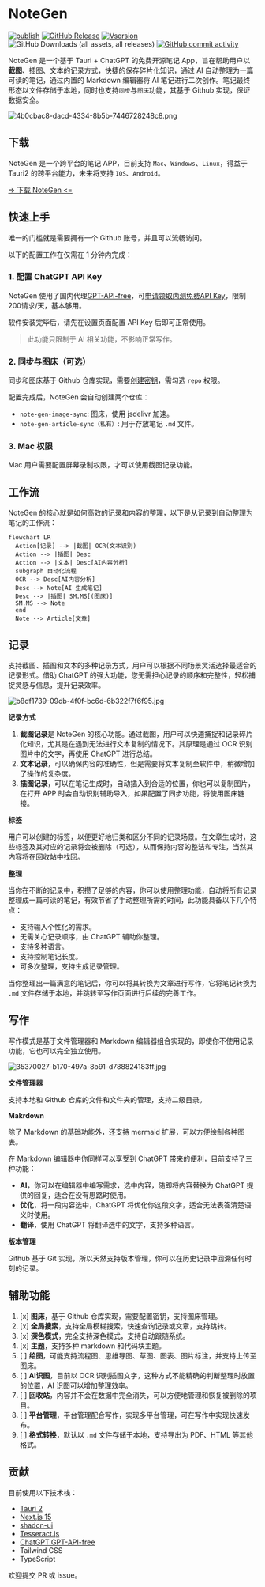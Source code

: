 # NoteGen

[![publish](https://github.com/codexu/note-gen/actions/workflows/release.yml/badge.svg?branch=release)](https://github.com/codexu/note-gen/actions/workflows/release.yml)
[![GitHub Release](https://img.shields.io/github/v/release/codexu/note-gen)](https://github.com/codexu/note-gen/releases/latest)
[![Vsersion](https://img.shields.io/badge/version-alpha-orange)](https://img.shields.io/badge/version-alpha-orange)
![GitHub Downloads (all assets, all releases)](https://img.shields.io/github/downloads/codexu/note-gen/total)
[![GitHub commit activity](https://img.shields.io/github/commit-activity/m/codexu/note-gen)](https://github.com/codexu/note-gen/commits/dev/)

NoteGen 是一个基于 Tauri + ChatGPT 的免费开源笔记 App，旨在帮助用户以**截图**、插图、文本的记录方式，快捷的保存碎片化知识，通过 AI 自动整理为一篇可读的笔记，通过内置的 Markdown 编辑器将 AI 笔记进行二次创作。笔记最终形态以文件存储于本地，同时也支持`同步`与`图床`功能，其基于 Github 实现，保证数据安全。

![4b0cbac8-dacd-4334-8b5b-7446728248c8.png](https://fastly.jsdelivr.net/gh/codexu/note-gen-image-sync@main/4b0cbac8-dacd-4334-8b5b-7446728248c8.png)

## 下载

NoteGen 是一个跨平台的笔记 APP，目前支持 `Mac`、`Windows`、`Linux`，得益于 Tauri2 的跨平台能力，未来将支持 `IOS`、`Android`。

[=> 下载 NoteGen <=](https://github.com/codexu/note-gen/releases)

## 快速上手

唯一的门槛就是需要拥有一个 Github 账号，并且可以流畅访问。

以下的配置工作在仅需在 1 分钟内完成：

### 1. 配置 ChatGPT API Key

NoteGen 使用了国内代理[GPT-API-free](https://github.com/chatanywhere/GPT_API_free)，可[申请领取内测免费API Key](https://api.chatanywhere.org/v1/oauth/free/render)，限制200请求/天，基本够用。

软件安装完毕后，请先在设置页面配置 API Key 后即可正常使用。

> 此功能只限制于 AI 相关功能，不影响正常写作。

### 2. 同步与图床（可选）

同步和图床基于 Github 仓库实现，需要[创建密钥](https://github.com/settings/tokens/new)，需勾选 `repo` 权限。

配置完成后，NoteGen 会自动创建两个仓库：

- `note-gen-image-sync`: 图床，使用 jsdelivr 加速。
- `note-gen-article-sync（私有）`: 用于存放笔记 `.md` 文件。

### 3. Mac 权限

Mac 用户需要配置屏幕录制权限，才可以使用截图记录功能。

## 工作流

NoteGen 的核心就是如何高效的记录和内容的整理，以下是从记录到自动整理为笔记的工作流：

```mermaid
flowchart LR
  Action[记录] --> |截图| OCR(文本识别)
  Action --> |插图| Desc
  Action --> |文本| Desc[AI内容分析]
  subgraph 自动化流程
  OCR --> Desc[AI内容分析]
  Desc --> Note[AI 生成笔记]
  Desc --> |插图| SM.MS[(图床)]
  SM.MS --> Note
  end
  Note --> Article[文章]
```

## 记录

支持截图、插图和文本的多种记录方式，用户可以根据不同场景灵活选择最适合的记录形式。借助 ChatGPT 的强大功能，您无需担心记录的顺序和完整性，轻松捕捉灵感与信息，提升记录效率。

![b8df1739-09db-4f0f-bc6d-6b322f7f6f95.jpg](https://fastly.jsdelivr.net/gh/codexu/note-gen-image-sync@main/b8df1739-09db-4f0f-bc6d-6b322f7f6f95.jpg)

**记录方式**

1. **截图记录**是 NoteGen 的核心功能。通过截图，用户可以快速捕捉和记录碎片化知识，尤其是在遇到无法进行文本复制的情况下。其原理是通过 OCR 识别图片中的文字，再使用 ChatGPT 进行总结。
2. **文本记录**，可以确保内容的准确性，但是需要将文本复制至软件中，稍微增加了操作的复杂度。
3. **插图记录**，可以在笔记生成时，自动插入到合适的位置，你也可以复制图片，在打开 APP 时会自动识别辅助导入，如果配置了同步功能，将使用图床链接。

**标签**

用户可以创建的标签，以便更好地归类和区分不同的记录场景。在文章生成时，这些标签及其对应的记录将会被删除（可选），从而保持内容的整洁和专注，当然其内容将在回收站中找回。

**整理**

当你在不断的记录中，积攒了足够的内容，你可以使用整理功能，自动将所有记录整理成一篇可读的笔记，有效节省了手动整理所需的时间，此功能具备以下几个特点：

- 支持输入个性化的需求。
- 无需关心记录顺序，由 ChatGPT 辅助你整理。
- 支持多种语言。
- 支持控制笔记长度。
- 可多次整理，支持生成记录管理。

当你整理出一篇满意的笔记后，你可以将其转换为文章进行写作，它将笔记转换为 `.md` 文件存储于本地，并跳转至写作页面进行后续的完善工作。

## 写作

写作模式是基于文件管理器和 Markdown 编辑器组合实现的，即使你不使用记录功能，它也可以完全独立使用。

![35370027-b170-497a-8b91-d788824183ff.jpg](https://fastly.jsdelivr.net/gh/codexu/note-gen-image-sync@main/35370027-b170-497a-8b91-d788824183ff.jpg)

**文件管理器**

支持本地和 Github 仓库的文件和文件夹的管理，支持二级目录。

**Makrdown**

除了 Markdown 的基础功能外，还支持 mermaid 扩展，可以方便绘制各种图表。

在 Markdown 编辑器中你同样可以享受到 ChatGPT 带来的便利，目前支持了三种功能：

- **AI**，你可以在编辑器中编写需求，选中内容，随即将内容替换为 ChatGPT 提供的回复，适合在没有思路时使用。
- **优化**，将一段内容选中，ChatGPT 将优化你这段文字，适合无法表答清楚语义时使用。
- **翻译**，使用 ChatGPT 将翻译选中的文字，支持多种语言。

**版本管理**

Github 基于 Git 实现，所以天然支持版本管理，你可以在历史记录中回溯任何时刻的记录。

## 辅助功能

1. [x] **图床**，基于 Github 仓库实现，需要配置密钥，支持图床管理。
2. [x] **全局搜索**，支持全局模糊搜索，快速查询记录或文章，支持跳转。
3. [x] **深色模式**，完全支持深色模式，支持自动跟随系统。
4. [x] **主题**，支持多种 markdown 和代码块主题。
5. [ ] **绘图**，可能支持流程图、思维导图、草图、图表、图片标注，并支持上传至图床。
6. [ ] **AI识图**，目前以 OCR 识别插图文字，这种方式不能精确的判断整理时放置的位置，AI 识图可以增加整理效率。
7. [ ] **回收站**，内容并不会在数据中完全消失，可以方便地管理和恢复被删除的项目。
8. [ ] **平台管理**，平台管理配合写作，实现多平台管理，可在写作中实现快速发布。
9. [ ] **格式转换**，默认以 `.md` 文件存储于本地，支持导出为 PDF、HTML 等其他格式。

## 贡献

目前使用以下技术栈：

- [Tauri 2](https://v2.tauri.app/)
- [Next.js 15](https://nextjs.org/)
- [shadcn-ui](https://ui.shadcn.com/)
- [Tesseract.js](https://github.com/naptha/tesseract.js)
- [ChatGPT GPT-API-free](https://github.com/chatanywhere/GPT_API_free)
- Tailwind CSS
- TypeScript

欢迎提交 PR 或 issue。